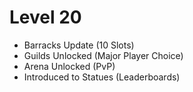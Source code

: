 # Level 20

* Barracks Update (10 Slots)
* Guilds Unlocked (Major Player Choice)
* Arena Unlocked (PvP)
* Introduced to Statues (Leaderboards)
